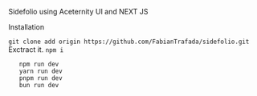 Sidefolio using Aceternity UI and NEXT JS

Installation

```git clone add origin https://github.com/FabianTrafada/sidefolio.git```
Exctract it.
```npm i```
```
   npm run dev
   yarn run dev
   pnpm run dev
   bun run dev
```
